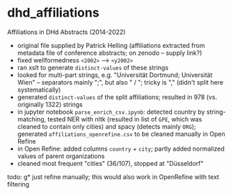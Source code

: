 # dhd_affiliations
Affiliations in DHd Abstracts (2014-2022)

* original file supplied by Patrick Helling (affiliations extracted from metadata file of conference abstracts; on zenodo – supply link?)
* fixed wellformedness `<2002>` --> `<y2002>`
* ran xslt to generate `distinct-values` of these strings
* looked for multi-part strings, e.g. "Universität Dortmund; Universität Wien" – separators mainly ";", but also " / "; tricky is "," (didn't split here systematically)
* generated `distinct-values` of the split affiliations; resulted in 978 (vs. originally 1322) strings
* in jupyter notebook `parse_enrich_csv.ipynb`: detected country by string-matching, tested NER with nltk (resulted in list of `GPE`, which was cleaned to contain only cities) and spacy (detects mainly `ORG`); generated `affiliations_openrefine.csv` to be cleaned manually in Open Refine
* in Open Refine: added columns `country` + `city`;  partly added normalized values of parent organizations
* cleaned most frequent "cities" (36/107), stopped at "Düsseldorf"

todo:
g* just refine manually; this would also work in OpenRefine with text filtering
